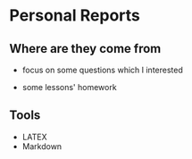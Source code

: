 # Personal Reports

## Where are they come from 
- focus on some questions which I interested

- some lessons' homework

## Tools
- LATEX
- Markdown
